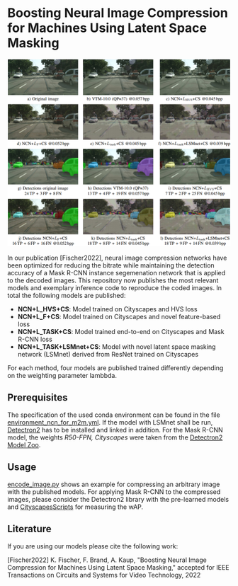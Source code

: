 # Boosting Neural Image Compression for Machines Using Latent Space Masking

![Visual examples](visual_results_journal_paper.png)

In our publication [Fischer2022], neural image compression networks have been optimized for reducing the bitrate while maintaining the detection accuracy of a Mask R-CNN instance segemenation network that is applied to the decoded images. This repository now publishes the most relevant models and exemplary inference code to reproduce the coded images. In total the following models are published:
* **NCN+L_HVS+CS**: Model trained on Cityscapes and HVS loss
* **NCN+L_F+CS**: Model trained on Cityscapes and novel feature-based loss
* **NCN+L_TASK+CS**: Model trained end-to-end on Cityscapes and Mask R-CNN loss
* **NCN+L_TASK+LSMnet+CS**: Model with novel latent space masking network (LSMnet) derived from ResNet trained on Cityscapes

For each method, four models are published trained differently depending on the weighting parameter lambbda.

## Prerequisites
The specification of the used conda environment can be found in the file [environment_ncn_for_m2m.yml](environment_ncn_for_m2m.yml). If the model with LSMnet shall be run, [Detectron2](https://github.com/facebookresearch/detectron2) has to be installed and linked in addition. For the Mask R-CNN model, the weights *R50-FPN, Cityscapes* were taken from the [Detectron2 Model Zoo](https://github.com/facebookresearch/detectron2/blob/main/MODEL_ZOO.md).

## Usage
[encode_image.py](encode_image.py) shows an example for compressing an arbitrary image with the published models. For applying Mask R-CNN to the compressed images, please consider the Detectron2 library with the pre-learned models and [CityscapesScripts](https://github.com/mcordts/cityscapesScripts) for measuring the wAP.

## Literature
If you are using our models please cite the following work:

[Fischer2022] K. Fischer, F. Brand, A. Kaup, "Boosting Neural Image Compression for Machines Using Latent Space Masking," accepted for IEEE Transactions on Circuits and Systems for Video Technology, 2022

